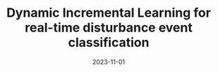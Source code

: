 ---
title: "Dynamic Incremental Learning for real-time disturbance event classification"
collection: publications
category: manuscripts
permalink: /publication/2023-11-01-incremental-learning-disturbance-recognition
excerpt: "This paper presents an incremental learning approach for real-time recognition of electrical disturbance events. The proposed method adapts to new data while maintaining accuracy, ensuring robustness in evolving power systems."
date: 2023-11-01
venue: "International Journal of Electrical Power & Energy Systems"
paperurl: https://doi.org/10.1016/j.ijepes.2023.108988
citation: "Veera Kumar, N., Cremer, J. L., & Popov, M. (2023). 'Dynamic Incremental Learning for real-time disturbance event classification.' International Journal of Electrical Power & Energy Systems, 148, 108988."
---